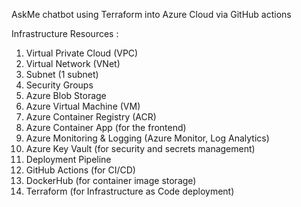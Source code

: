 AskMe chatbot using Terraform into Azure Cloud via GitHub actions 

Infrastructure Resources :

1. Virtual Private Cloud (VPC)
2. Virtual Network (VNet)
3. Subnet (1 subnet)
4. Security Groups
5. Azure Blob Storage
6. Azure Virtual Machine (VM)
7. Azure Container Registry (ACR)
8. Azure Container App (for the frontend)
9. Azure Monitoring & Logging (Azure Monitor, Log Analytics)
10. Azure Key Vault (for security and secrets management)
11. Deployment Pipeline
12. GitHub Actions (for CI/CD)
13. DockerHub (for container image storage)
14. Terraform (for Infrastructure as Code deployment)